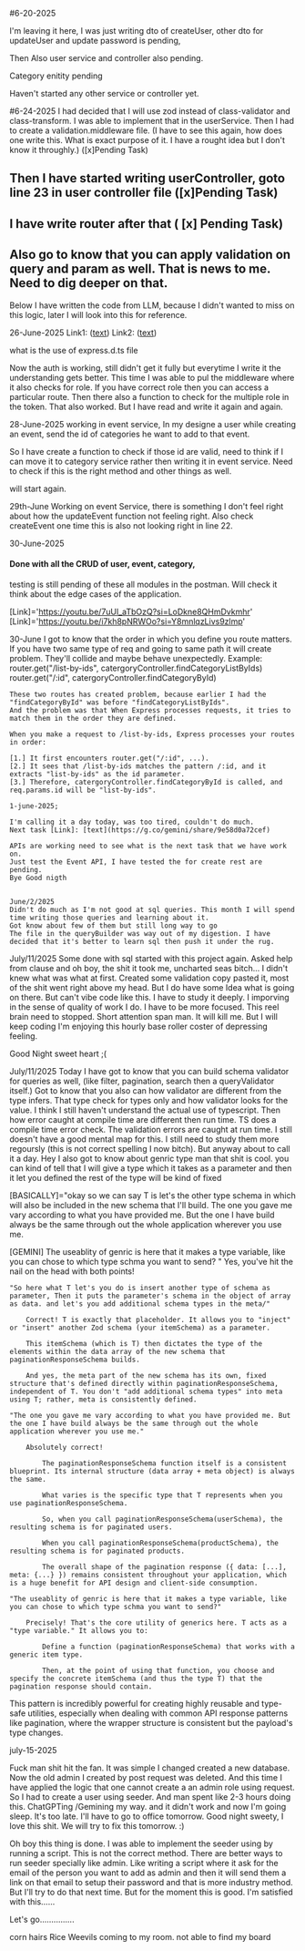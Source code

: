 #6-20-2025

I'm leaving it here, I was just writing dto of createUser, other dto for updateUser and update password is pending, 

Then Also user service and controller also pending.

Category enitity pending

Haven't started any other service or controller yet.

#6-24-2025
I had decided that I will use zod instead of class-validator and class-transform.
I was able to implement that in the userService.
Then I had to create a validation.middleware file. (I have to see this again, how does one write this. What is exact purpose of it. I have a rought idea but I don't know it throughly.) ([x]Pending Task)

## Then I have started writing userController, goto line 23 in user controller file  ([x]Pending Task)
## I have write router after that ( [x] Pending Task)
## Also go to know that you can apply validation on query and param as well. That is news to me. Need to dig deeper on that.

Below I have written the code from LLM, because I didn't wanted to miss on this logic, later I will look into this for reference.

26-June-2025
Link1: ([text](https://g.co/gemini/share/d4aad9afc242))
Link2: ([text](https://g.co/gemini/share/7e7447351801))

what is the use of express.d.ts file

Now the auth is working, still didn't get it fully but everytime I write it the understanding gets better. This time I was able to pul the middleware where it also checks for role. If you have correct role then you can access a particular route. 
Then there also a function to check for the multiple role in the token. 
That also worked. 
But I have read and write it again and again.


28-June-2025
working in event service, In my designe a user while creating an event, send the id of categories he want to add to that event.
 
 So I have create a function to check if those id are valid, need to think if I can move it to category service rather then writing it in event service. Need to check if this is the right method and other things as well.

 will start again.


29th-June
Working on event Service, there is something I don't feel right about how the updateEvent function not feeling right.
Also check createEvent one time this is also not looking right in line 22.

30-June-2025
#### Done with all the CRUD of user, event, category, 
testing is still pending of these all modules in the postman.
Will check it think about the edge cases of the application.


[Link]='https://youtu.be/7uUl_aTbOzQ?si=LoDkne8QHmDvkmhr'
[Link]='https://youtu.be/i7kh8pNRWOo?si=Y8mnlqzLivs9zlmp'


30-June
I got to know that the order in which you define you route matters.
If you have two same type of req and going to same path it will create problem. They'll collide and maybe behave unexpectedly.
Example:
    router.get("/list-by-ids", catergoryController.findCategoryListByIds)
    router.get("/:id", catergoryController.findCategoryById)

    These two routes has created problem, because earlier I had the "findCategoryById" was before "findCategoryListByIds".
    And the problem was that When Express processes requests, it tries to match them in the order they are defined.

    When you make a request to /list-by-ids, Express processes your routes in order:

    [1.] It first encounters router.get("/:id", ...).
    [2.] It sees that /list-by-ids matches the pattern /:id, and it extracts "list-by-ids" as the id parameter.
    [3.] Therefore, catergoryController.findCategoryById is called, and req.params.id will be "list-by-ids".

    1-june-2025;

    I'm calling it a day today, was too tired, couldn't do much.
    Next task [Link]: [text](https://g.co/gemini/share/9e58d0a72cef)

    APIs are working need to see what is the next task that we have work on.
    Just test the Event API, I have tested the for create rest are pending.
    Bye Good nigth


    June/2/2025
    Didn't do much as I'm not good at sql queries. This month I will spend time writing those queries and learning about it.
    Got know about few of them but still long way to go
    The file in the queryBuilder was way out of my digestion. I have decided that it's better to learn sql then push it under the rug.


July/11/2025
Some done with sql started with this project again. Asked help from clause and oh boy, the shit it took me, uncharted seas bitch... I didn't knew what was what at first. Created some validation copy pasted it, most of the shit went right above my head. But I do have some Idea what is going on there. But can't vibe code like this. I have to study it deeply. I imporving in the sense of quality of work I do. I have to be more focused. This reel brain need to stopped. Short attention span man. It will kill me. But I will keep coding I'm enjoying this hourly base roller coster of depressing feeling.

Good Night sweet heart ;(


July/11/2025
Today I have got to know that you can build schema validator for queries as well, (like filter, pagination, search then a queryValidator itself.)
Got to know that you also can how validator are different from the type infers. That type check for types only and how validator looks for the value. I think I still haven't understand the actual use of typescript. Then how error caught at compile time are different then run time. TS does a compile time error check. The validation errors are caught at run time. I still doesn't have a good mental map for this. I still need to study them more regoursly (this is not correct spelling I now bitch). But anyway about to call it a day. 
Hey I also got to know about genric type  man that shit is cool. you can kind of tell that I will give a type which it takes as a parameter and then it let you defined the rest of the type will be kind of fixed 


[BASICALLY]="okay so we can say T is let's the other type schema in which will also be included in the new schema that I'll build. The one you gave me vary according to what you have provided me. But the one I have build always be the same through out the whole application wherever you use me.


[GEMINI]
The useablity of genric is here that it makes a type variable, like you can chose to which type schma you want to send? "
Yes, you've hit the nail on the head with both points!

    "So here what T let's you do is insert another type of schema as parameter, Then it puts the parameter's schema in the object of array as data. and let's you add additional schema types in the meta/"

        Correct! T is exactly that placeholder. It allows you to "inject" or "insert" another Zod schema (your itemSchema) as a parameter.

        This itemSchema (which is T) then dictates the type of the elements within the data array of the new schema that paginationResponseSchema builds.

        And yes, the meta part of the new schema has its own, fixed structure that's defined directly within paginationResponseSchema, independent of T. You don't "add additional schema types" into meta using T; rather, meta is consistently defined.

    "The one you gave me vary according to what you have provided me. But the one I have build always be the same through out the whole application wherever you use me."

        Absolutely correct!

            The paginationResponseSchema function itself is a consistent blueprint. Its internal structure (data array + meta object) is always the same.

            What varies is the specific type that T represents when you use paginationResponseSchema.

            So, when you call paginationResponseSchema(userSchema), the resulting schema is for paginated users.

            When you call paginationResponseSchema(productSchema), the resulting schema is for paginated products.

            The overall shape of the pagination response ({ data: [...], meta: {...} }) remains consistent throughout your application, which is a huge benefit for API design and client-side consumption.

    "The useablity of genric is here that it makes a type variable, like you can chose to which type schma you want to send?"

        Precisely! That's the core utility of generics here. T acts as a "type variable." It allows you to:

            Define a function (paginationResponseSchema) that works with a generic item type.

            Then, at the point of using that function, you choose and specify the concrete itemSchema (and thus the type T) that the pagination response should contain.

This pattern is incredibly powerful for creating highly reusable and type-safe utilities, especially when dealing with common API response patterns like pagination, where the wrapper structure is consistent but the payload's type changes.

july-15-2025

Fuck man shit hit the fan. 
It was simple I changed created a new database. Now the old admin I created by post request was deleted. And this time I have applied the logic that one cannot create a an admin role using request. So I had to create a user using seeder. And man spent like 2-3 hours doing this. ChatGPTing /Gemining my way. and it didn't work and now I'm going sleep. It's too late. I'll have to go to office tomorrow.
Good night sweety, I love this shit. 
We will try to fix this tomorrow.
:)


Oh boy this thing is done. I was able to implement the seeder using by running a script. This is not the correct method. There are better ways to run seeder specially like admin.
Like writing a script where it ask for the email of the person you want to add as admin and then it will send them a link on that email to setup their password and that is more industry method. But I'll try to do that next time. But for the moment this is good. I'm satisfied with this......

Let's go...............



corn
hairs
Rice Weevils
coming to my room.
not able to find my board